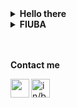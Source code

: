 
<details>
<summary><b>Hello there</b></summary>
<img src="https://media2.giphy.com/media/Nx0rz3jtxtEre/giphy.gif" alt="Hello there">
</details>

<details>
<summary><b>FIUBA</b></summary>
<a href="https://brunograssano.github.io/fiuba.html">
<img align="left" alt="" height="60px" src="http://www.fi.uba.ar/sites/default/files/logo.png"/>

</a>
</details>


<br>
<br>

<b>Contact me</b>

<a href="https://brunograssano.github.io/">
<img align="left" alt="" height="30px" src="https://www.flaticon.com/svg/vstatic/svg/3324/3324799.svg?token=exp=1614445895~hmac=b1156f26ab384da3b7f3cf3e7f3b28ee"/>
</a>

<a href="https://www.linkedin.com/in/bruno-grassano/">
<img align="left" alt="in/bruno-grassano/" height="30px" src="https://www.flaticon.com/svg/vstatic/svg/174/174857.svg?token=exp=1614444770~hmac=5fc27ce07c26ccc043e050ce6074d3ae"/>
</a>

